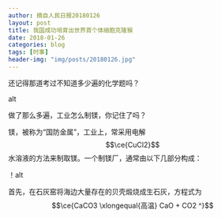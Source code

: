 ```yaml
---
author: 摘自人民日报20180126
layout: post
title: 我国成功培育出世界首个体细胞克隆猴
date: 2018-01-26
categories: blog
tags: [时事]
header-img: "img/posts/20180126.jpg"
---
```

还记得那道考过不知道多少遍的化学题吗？

alt

做了那么多遍，工业怎么制镁，你记住了吗？

镁，被称为“国防金属”，工业上，常采用电解$$\ce{CuCl2}$$水溶液的方法来制取镁。一个制镁厂，通常由以下几部分构成：

！alt

首先，在石灰窑将海边大量存在的贝壳煅烧成生石灰，方程式为$$\ce{CaCO3 \xlongequal{高温} CaO + CO2 ^}$$
